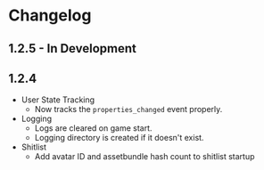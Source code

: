 # Changelog

## 1.2.5 - In Development

<!-- TODO -->

## 1.2.4

* User State Tracking
  * Now tracks the `properties_changed` event properly.
* Logging
  * Logs are cleared on game start.
  * Logging directory is created if it doesn't exist.
* Shitlist
  * Add avatar ID and assetbundle hash count to shitlist startup
